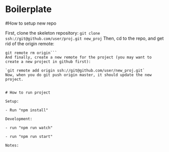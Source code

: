 Boilerplate
==============

#How to setup new repo

First, clone the skeleton repository:
`git clone ssh://git@github.com/user/proj.git new_proj`
Then, cd to the repo, and get rid of the origin remote:
```cd new_repo
git remote rm origin```
And finally, create a new remote for the project (you may want to create a new project in github first):

`git remote add origin ssh://git@github.com/user/new_proj.git`
Now, when you do git push origin master, it should update the new project.


# How to run project

Setup:

- Run "npm install"

Development:

- run "npm run watch"

- run "npm run start"

Notes:






